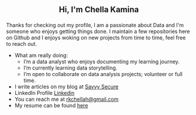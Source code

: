 ## <p align="center"> Hi, I'm Chella Kamina</p>

Thanks for checking out my profile, I am a passionate about Data and I'm someone who enjoys getting things done. I maintain a few repositories here on Github and I enjoys woking on new projects from time to time, feel free to reach out.

 - What am really doing: 
   - I’m a data analyst who enjoys documenting my learning journey.
   - I’m currently learning data storytelling. 
   - I’m open to collaborate on data analysis projects; volunteer or full time.
- I write articles on my blog at [Savvy Secure](https://savvysecure.wordpress.com/)
- LinkedIn Profile [Linkedin](https://linkedin.com/in/rkchellah)
- You can reach me at rkchellah@gmail.com
- My resume can be found [here](https://docs.google.com/document/d/1f1QgtAD2Z2yXqUFFOB4MP8Bl9freCv66/edit)

<!--## Hi👋



👋 Hi, I’m Chella Kamina. <br>
👀 I’m a data analyst who enjoys documenting my learning journey.<br>
🌱 I’m currently learning data storytelling.<br>
👯 I’m open to collaborate on data analysis projects; volunteer or otherwise.
-->

<!--
**rkchellah/rkchellah** is a ✨ _special_ ✨ repository because its `README.md` (this file) appears on your GitHub profile.

Here are some ideas to get you started:

- 🔭 I’m currently working on ...
- 🌱 I’m currently learning ...
- 👯 I’m looking to collaborate on ...
- 🤔 I’m looking for help with ...
- 💬 Ask me about ...
- 📫 How to reach me: ...
- 😄 Pronouns: ...
- ⚡ Fun fact: ...
-->
